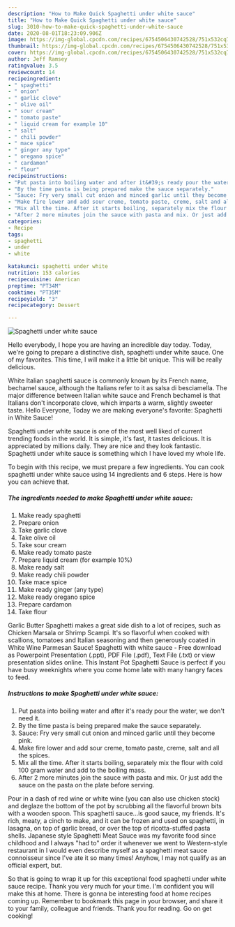 ```yaml
---
description: "How to Make Quick Spaghetti under white sauce"
title: "How to Make Quick Spaghetti under white sauce"
slug: 3010-how-to-make-quick-spaghetti-under-white-sauce
date: 2020-08-01T18:23:09.906Z
image: https://img-global.cpcdn.com/recipes/6754506430742528/751x532cq70/spaghetti-under-white-sauce-recipe-main-photo.jpg
thumbnail: https://img-global.cpcdn.com/recipes/6754506430742528/751x532cq70/spaghetti-under-white-sauce-recipe-main-photo.jpg
cover: https://img-global.cpcdn.com/recipes/6754506430742528/751x532cq70/spaghetti-under-white-sauce-recipe-main-photo.jpg
author: Jeff Ramsey
ratingvalue: 3.5
reviewcount: 14
recipeingredient:
- " spaghetti"
- " onion"
- " garlic clove"
- " olive oil"
- " sour cream"
- " tomato paste"
- " liquid cream for example 10"
- " salt"
- " chili powder"
- " mace spice"
- " ginger any type"
- " oregano spice"
- " cardamon"
- " flour"
recipeinstructions:
- "Put pasta into boiling water and after it&#39;s ready pour the water, we don&#39;t need it."
- "By the time pasta is being prepared make the sauce separately."
- "Sauce: Fry very small cut onion and minced garlic until they become pink."
- "Make fire lower and add sour creme, tomato paste, creme, salt and all the spices."
- "Mix all the time. After it starts boiling, separately mix the flour with cold 100 gram water and add to the boiling mass."
- "After 2 more minutes join the sauce with pasta and mix. Or just add the sauce on the pasta on the plate before serving."
categories:
- Recipe
tags:
- spaghetti
- under
- white

katakunci: spaghetti under white 
nutrition: 153 calories
recipecuisine: American
preptime: "PT34M"
cooktime: "PT35M"
recipeyield: "3"
recipecategory: Dessert

---
```



![Spaghetti under white sauce](https://img-global.cpcdn.com/recipes/6754506430742528/751x532cq70/spaghetti-under-white-sauce-recipe-main-photo.jpg)

Hello everybody, I hope you are having an incredible day today. Today, we're going to prepare a distinctive dish, spaghetti under white sauce. One of my favorites. This time, I will make it a little bit unique. This will be really delicious.

White Italian spaghetti sauce is commonly known by its French name, bechamel sauce, although the Italians refer to it as salsa di besciamella. The major difference between Italian white sauce and French bechamel is that Italians don&#39;t incorporate clove, which imparts a warm, slightly sweeter taste. Hello Everyone, Today we are making everyone&#39;s favorite: Spaghetti in White Sauce!

Spaghetti under white sauce is one of the most well liked of current trending foods in the world. It is simple, it's fast, it tastes delicious. It is appreciated by millions daily. They are nice and they look fantastic. Spaghetti under white sauce is something which I have loved my whole life.


To begin with this recipe, we must prepare a few ingredients. You can cook spaghetti under white sauce using 14 ingredients and 6 steps. Here is how you can achieve that.

<!--inarticleads1-->

##### The ingredients needed to make Spaghetti under white sauce:

1. Make ready  spaghetti
1. Prepare  onion
1. Take  garlic clove
1. Take  olive oil
1. Take  sour cream
1. Make ready  tomato paste
1. Prepare  liquid cream (for example 10%)
1. Make ready  salt
1. Make ready  chili powder
1. Take  mace spice
1. Make ready  ginger (any type)
1. Make ready  oregano spice
1. Prepare  cardamon
1. Take  flour


Garlic Butter Spaghetti makes a great side dish to a lot of recipes, such as Chicken Marsala or Shrimp Scampi. It&#39;s so flavorful when cooked with scallions, tomatoes and Italian seasoning and then generously coated in White Wine Parmesan Sauce! Spaghetti with white sauce - Free download as Powerpoint Presentation (.ppt), PDF File (.pdf), Text File (.txt) or view presentation slides online. This Instant Pot Spaghetti Sauce is perfect if you have busy weeknights where you come home late with many hangry faces to feed. 

<!--inarticleads2-->

##### Instructions to make Spaghetti under white sauce:

1. Put pasta into boiling water and after it&#39;s ready pour the water, we don&#39;t need it.
1. By the time pasta is being prepared make the sauce separately.
1. Sauce: Fry very small cut onion and minced garlic until they become pink.
1. Make fire lower and add sour creme, tomato paste, creme, salt and all the spices.
1. Mix all the time. After it starts boiling, separately mix the flour with cold 100 gram water and add to the boiling mass.
1. After 2 more minutes join the sauce with pasta and mix. Or just add the sauce on the pasta on the plate before serving.


Pour in a dash of red wine or white wine (you can also use chicken stock) and deglaze the bottom of the pot by scrubbing all the flavorful brown bits with a wooden spoon. This spaghetti sauce…is good sauce, my friends. It&#39;s rich, meaty, a cinch to make, and it can be frozen and used on spaghetti, in lasagna, on top of garlic bread, or over the top of ricotta-stuffed pasta shells. Japanese style Spaghetti Meat Sauce was my favorite food since childhood and I always &#34;had to&#34; order it whenever we went to Western-style restaurant in I would even describe myself as a spaghetti meat sauce connoisseur since I&#39;ve ate it so many times! Anyhow, I may not qualify as an official expert, but. 

So that is going to wrap it up for this exceptional food spaghetti under white sauce recipe. Thank you very much for your time. I'm confident you will make this at home. There is gonna be interesting food at home recipes coming up. Remember to bookmark this page in your browser, and share it to your family, colleague and friends. Thank you for reading. Go on get cooking!
